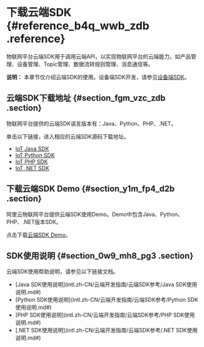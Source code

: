 # 下载云端SDK {#reference_b4q_wwb_zdb .reference}

物联网平台云端SDK用于调用云端API，以实现物联网平台的云端能力，如产品管理、设备管理、Topic管理、数据流转规则管理、消息通信等。

**说明：** 本章节仅介绍云端SDK的使用。设备端SDK开发，请参见[设备端SDK](../../../../intl.zh-CN/设备端开发指南/下载设备端SDK.md#)。

## 云端SDK下载地址 {#section_fgm_vzc_zdb .section}

物联网平台提供的云端SDK语言版本有：Java、Python、PHP、.NET。

单击以下链接，进入相应的云端SDK源码下载地址。

-   [IoT Java SDK](https://github.com/aliyun/aliyun-openapi-java-sdk/tree/master/aliyun-java-sdk-iot)
-   [IoT Python SDK](https://github.com/aliyun/aliyun-openapi-python-sdk/tree/master/aliyun-python-sdk-iot)
-   [IoT PHP SDK](https://github.com/aliyun/aliyun-openapi-php-sdk/tree/master/aliyun-php-sdk-iot)
-   [IoT .NET SDK](https://github.com/aliyun/aliyun-openapi-net-sdk/tree/master/aliyun-net-sdk-iot)

## 下载云端SDK Demo {#section_y1m_fp4_d2b .section}

阿里云物联网平台提供云端SDK使用Demo。Demo中包含Java、Python、PHP、.NET版本SDK。

点击下载[云端SDK Demo](http://docs-aliyun.cn-hangzhou.oss.aliyun-inc.com/assets/attach/44229/intl_en/1568085719729/iotx-api-demo.tar.gz)。

## SDK使用说明 {#section_0w9_mh8_pg3 .section}

云端SDK使用帮助说明，请参见以下链接文档。

-   [Java SDK使用说明](intl.zh-CN/云端开发指南/云端SDK参考/Java SDK使用说明.md#)
-   [Python SDK使用说明](intl.zh-CN/云端开发指南/云端SDK参考/Python SDK使用说明.md#)
-   [PHP SDK使用说明](intl.zh-CN/云端开发指南/云端SDK参考/PHP SDK使用说明.md#)
-   [.NET SDK使用说明](intl.zh-CN/云端开发指南/云端SDK参考/.NET SDK使用说明.md#)

